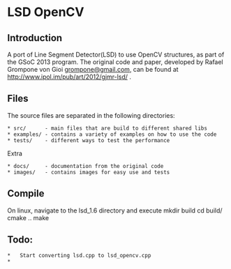 LSD OpenCV
==========

Introduction
-----
A port of Line Segment Detector(LSD) to use OpenCV structures, as part of the GSoC 2013 program. 
The original code and paper, developed by Rafael Grompone von Gioi <grompone@gmail.com>, can be found at http://www.ipol.im/pub/art/2012/gjmr-lsd/ .


Files
-----
The source files are separated in the following directories:

	* src/ 		- main files that are build to different shared libs
	* examples/ - contains a variety of examples on how to use the code
	* tests/	- different ways to test the performance
Extra	

	* docs/		- documentation from the original code
	* images/	- contains images for easy use and tests


Compile
-----
On linux, navigate to the lsd_1.6 directory and execute
mkdir build
cd build/
cmake ..
make


Todo:
-----
	*	Start converting lsd.cpp to lsd_opencv.cpp
	*
